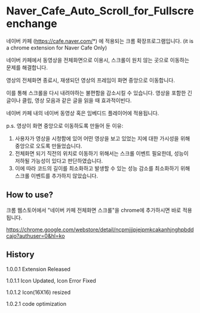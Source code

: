 # Naver_Cafe_Auto_Scroll_for_Fullscreenchange
네이버 카페 (https://cafe.naver.com/*) 에 적용되는 크롬 확장프로그램입니다. (it is a chrome extension for Naver Cafe Only)

네이버 카페에서 동영상을 전체화면으로 이용시, 스크롤이 원치 않는 곳으로 이동하는 문제를 해결합니다.

영상의 전체화면 종료시, 재생되던 영상의 프레임이 화면 중앙으로 이동합니다.

이를 통해 스크롤을 다시 내려야하는 불편함을 감소시킬 수 있습니다. 영상을 포함한 긴 글이나 클립, 영상 모음과 같은 글을 읽을 때 효과적이빈다.

네이버 카페 내의 네이버 동영상 혹은 임베디드 플레이어에 적용됩니다.

p.s. 영상이 화면 중앙으로 이동하도록 만들어 둔 이유: 
1. 사용자가 영상을 시청함에 있어 어떤 영상을 보고 있었는 지에 대한 가시성을 위해 중앙으로 오도록 만들었습니다. 
2. 전체화면 되기 직전의 위치로 이동하기 위해서는 스크롤 이벤트 필요한데, 성능이 저하될 가능성이 있다고 판단하였습니다.
3. 이에 따라 코드의 길이를 최소화하고 발생할 수 있는 성능 감소를 최소화하기 위해 스크롤 이벤트를 추가하지 않았습니다.

## How to use?
크롬 웹스토어에서 "네이버 카페 전체화면 스크롤"을 chrome에 추가하시면 바로 적용됩니다.

https://chrome.google.com/webstore/detail/ncpmjjjpjejpmkcakanhjnghpbddcajo?authuser=0&hl=ko


## History
1.0.0.1 Extension Released
 
1.0.1.1 Icon Updated, Icon Error Fixed

1.0.1.2 Icon(16X16) resized

1.0.2.1 code optimization
